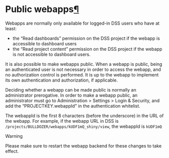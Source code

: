 Public webapps[¶](#public-webapps "Permalink to this heading")
==============================================================


Webapps are normally only available for logged\-in DSS users who have at least:


* the “Read dashboards” permission on the DSS project if the webapp is accessible to dashboard users
* the “Read project content” permission on the DSS project if the webapp is not accessible to dashboard users.


It is also possible to make webapps public. When a webapp is public, being an authenticated user is not necessary in order to access the webapp, and no authorization control is performed. It is up to the webapp to implement its own authentication and authorization, if applicable.


Deciding whether a webapp can be made public is normally an administrator prerogative. In order to make a webapp public, an administrator must go to Administration \> Settings \> Login \& Security, and add the “PROJECTKEY.webappId” in the authentication whitelist.


The webappId is the first 8 characters (before the underscore) in the URL of the webapp. For example, if the webapp URL in DSS is ``/projects/BULLDOZER/webapps/kUDF1mQ_shiny/view``, the webappId is `kUDF1mQ`



Warning


Please make sure to restart the webapp backend for these changes to take effect.